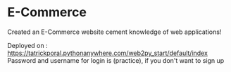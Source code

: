 # E-Commerce
Created an E-Commerce website cement knowledge of web applications!

Deployed on : https://tatrickporal.pythonanywhere.com/web2py_start/default/index 
Password and username for login is (practice), if you don't want to sign up
